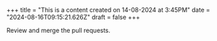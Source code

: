 +++
title = "This is a content created on 14-08-2024 at 3:45PM"
date = "2024-08-16T09:15:21.626Z"
draft = false
+++

  Review and merge the pull requests.
        